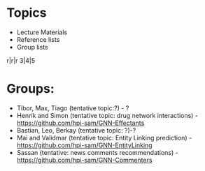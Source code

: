 # Topics
- Lecture Materials
- Reference lists
- Group lists

r|r|r
3|4|5

# Groups:
- Tibor, Max, Tiago (tentative topic:?) - ?
- Henrik and Simon (tentative topic: drug network interactions) - https://github.com/hpi-sam/GNN-Effectants
- Bastian, Leo, Berkay (tentative topic: ?)-?
- Mai and Validmar (tentative topic: Entity Linking prediction) - https://github.com/hpi-sam/GNN-EntityLinking
- Sassan (tentative: news comments recommendations) - https://github.com/hpi-sam/GNN-Commenters


